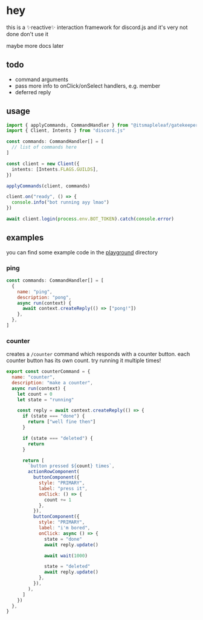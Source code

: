 # hey

this is a ✨reactive✨ interaction framework for discord.js and it's very not done don't use it

maybe more docs later

## todo

- command arguments
- pass more info to onClick/onSelect handlers, e.g. member
- deferred reply

## usage

```ts
import { applyCommands, CommandHandler } from "@itsmapleleaf/gatekeeper"
import { Client, Intents } from "discord.js"

const commands: CommandHandler[] = [
  // list of commands here
]

const client = new Client({
  intents: [Intents.FLAGS.GUILDS],
})

applyCommands(client, commands)

client.on("ready", () => {
  console.info("bot running ayy lmao")
})

await client.login(process.env.BOT_TOKEN).catch(console.error)
```

## examples

you can find some example code in the [playground](./tree/main/playground) directory

### ping

```js
const commands: CommandHandler[] = [
  {
    name: "ping",
    description: "pong",
    async run(context) {
      await context.createReply(() => ["pong!"])
    },
  },
]
```

### counter

creates a `/counter` command which responds with a counter button. each counter button has its own count. try running it multiple times!

```js
export const counterCommand = {
  name: "counter",
  description: "make a counter",
  async run(context) {
    let count = 0
    let state = "running"

    const reply = await context.createReply(() => {
      if (state === "done") {
        return ["well fine then"]
      }

      if (state === "deleted") {
        return
      }

      return [
        `button pressed ${count} times`,
        actionRowComponent(
          buttonComponent({
            style: "PRIMARY",
            label: "press it",
            onClick: () => {
              count += 1
            },
          }),
          buttonComponent({
            style: "PRIMARY",
            label: "i'm bored",
            onClick: async () => {
              state = "done"
              await reply.update()

              await wait(1000)

              state = "deleted"
              await reply.update()
            },
          }),
        ),
      ]
    })
  },
}
```
